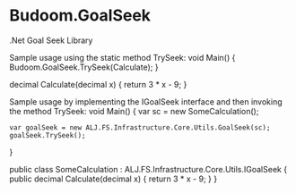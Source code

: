 # Budoom.GoalSeek
.Net Goal Seek Library

Sample usage using the static method TrySeek:
void Main()
{
	Budoom.GoalSeek.TrySeek(Calculate);
}

decimal Calculate(decimal x)
{
	return 3 * x - 9;
}

Sample usage by implementing the IGoalSeek interface and then invoking the method TrySeek:
void Main()
{
    var sc = new SomeCalculation();

    var goalSeek = new ALJ.FS.Infrastructure.Core.Utils.GoalSeek(sc);
    goalSeek.TrySeek();
}

public class SomeCalculation : ALJ.FS.Infrastructure.Core.Utils.IGoalSeek
{
    public decimal Calculate(decimal x)
    {
        return 3 * x - 9;
    }
}
